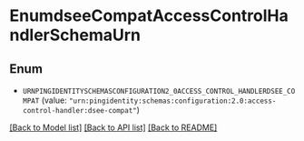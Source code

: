 # EnumdseeCompatAccessControlHandlerSchemaUrn

## Enum


* `URNPINGIDENTITYSCHEMASCONFIGURATION2_0ACCESS_CONTROL_HANDLERDSEE_COMPAT` (value: `"urn:pingidentity:schemas:configuration:2.0:access-control-handler:dsee-compat"`)


[[Back to Model list]](../README.md#documentation-for-models) [[Back to API list]](../README.md#documentation-for-api-endpoints) [[Back to README]](../README.md)


